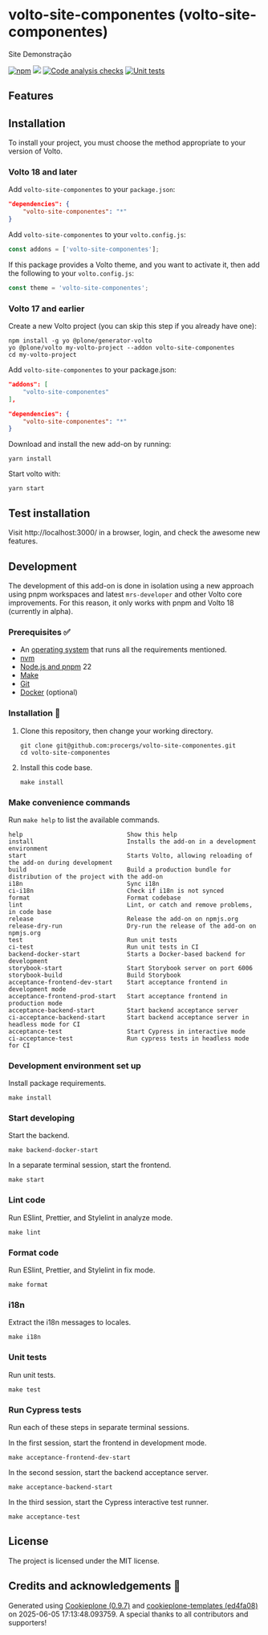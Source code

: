 # volto-site-componentes (volto-site-componentes)

Site Demonstração

[![npm](https://img.shields.io/npm/v/volto-site-componentes)](https://www.npmjs.com/package/volto-site-componentes)
[![](https://img.shields.io/badge/-Storybook-ff4785?logo=Storybook&logoColor=white&style=flat-square)](https://procergs.github.io/volto-site-componentes/)
[![Code analysis checks](https://github.com/procergs/volto-site-componentes/actions/workflows/code.yml/badge.svg)](https://github.com/procergs/volto-site-componentes/actions/workflows/code.yml)
[![Unit tests](https://github.com/procergs/volto-site-componentes/actions/workflows/unit.yml/badge.svg)](https://github.com/procergs/volto-site-componentes/actions/workflows/unit.yml)

## Features

<!-- List your awesome features here -->

## Installation

To install your project, you must choose the method appropriate to your version of Volto.


### Volto 18 and later

Add `volto-site-componentes` to your `package.json`:

```json
"dependencies": {
    "volto-site-componentes": "*"
}
```

Add `volto-site-componentes` to your `volto.config.js`:

```javascript
const addons = ['volto-site-componentes'];
```

If this package provides a Volto theme, and you want to activate it, then add the following to your `volto.config.js`:

```javascript
const theme = 'volto-site-componentes';
```

### Volto 17 and earlier

Create a new Volto project (you can skip this step if you already have one):

```
npm install -g yo @plone/generator-volto
yo @plone/volto my-volto-project --addon volto-site-componentes
cd my-volto-project
```

Add `volto-site-componentes` to your package.json:

```JSON
"addons": [
    "volto-site-componentes"
],

"dependencies": {
    "volto-site-componentes": "*"
}
```

Download and install the new add-on by running:

```
yarn install
```

Start volto with:

```
yarn start
```

## Test installation

Visit http://localhost:3000/ in a browser, login, and check the awesome new features.


## Development

The development of this add-on is done in isolation using a new approach using pnpm workspaces and latest `mrs-developer` and other Volto core improvements.
For this reason, it only works with pnpm and Volto 18 (currently in alpha).


### Prerequisites ✅

-   An [operating system](https://6.docs.plone.org/install/create-project-cookieplone.html#prerequisites-for-installation) that runs all the requirements mentioned.
-   [nvm](https://6.docs.plone.org/install/create-project-cookieplone.html#nvm)
-   [Node.js and pnpm](https://6.docs.plone.org/install/create-project.html#node-js) 22
-   [Make](https://6.docs.plone.org/install/create-project-cookieplone.html#make)
-   [Git](https://6.docs.plone.org/install/create-project-cookieplone.html#git)
-   [Docker](https://docs.docker.com/get-started/get-docker/) (optional)

### Installation 🔧

1.  Clone this repository, then change your working directory.

    ```shell
    git clone git@github.com:procergs/volto-site-componentes.git
    cd volto-site-componentes
    ```

2.  Install this code base.

    ```shell
    make install
    ```


### Make convenience commands

Run `make help` to list the available commands.

```text
help                             Show this help
install                          Installs the add-on in a development environment
start                            Starts Volto, allowing reloading of the add-on during development
build                            Build a production bundle for distribution of the project with the add-on
i18n                             Sync i18n
ci-i18n                          Check if i18n is not synced
format                           Format codebase
lint                             Lint, or catch and remove problems, in code base
release                          Release the add-on on npmjs.org
release-dry-run                  Dry-run the release of the add-on on npmjs.org
test                             Run unit tests
ci-test                          Run unit tests in CI
backend-docker-start             Starts a Docker-based backend for development
storybook-start                  Start Storybook server on port 6006
storybook-build                  Build Storybook
acceptance-frontend-dev-start    Start acceptance frontend in development mode
acceptance-frontend-prod-start   Start acceptance frontend in production mode
acceptance-backend-start         Start backend acceptance server
ci-acceptance-backend-start      Start backend acceptance server in headless mode for CI
acceptance-test                  Start Cypress in interactive mode
ci-acceptance-test               Run cypress tests in headless mode for CI
```

### Development environment set up

Install package requirements.

```shell
make install
```

### Start developing

Start the backend.

```shell
make backend-docker-start
```

In a separate terminal session, start the frontend.

```shell
make start
```

### Lint code

Run ESlint, Prettier, and Stylelint in analyze mode.

```shell
make lint
```

### Format code

Run ESlint, Prettier, and Stylelint in fix mode.

```shell
make format
```

### i18n

Extract the i18n messages to locales.

```shell
make i18n
```

### Unit tests

Run unit tests.

```shell
make test
```

### Run Cypress tests

Run each of these steps in separate terminal sessions.

In the first session, start the frontend in development mode.

```shell
make acceptance-frontend-dev-start
```

In the second session, start the backend acceptance server.

```shell
make acceptance-backend-start
```

In the third session, start the Cypress interactive test runner.

```shell
make acceptance-test
```

## License

The project is licensed under the MIT license.

## Credits and acknowledgements 🙏

Generated using [Cookieplone (0.9.7)](https://github.com/plone/cookieplone) and [cookieplone-templates (ed4fa08)](https://github.com/plone/cookieplone-templates/commit/ed4fa08f29fbca564b8871163f66a67ed5f4acf4) on 2025-06-05 17:13:48.093759. A special thanks to all contributors and supporters!
